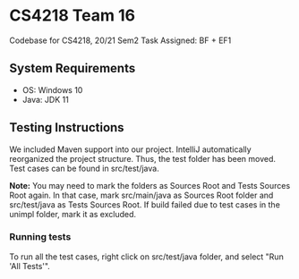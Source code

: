 # CS4218 Team 16
Codebase for CS4218, 20/21 Sem2
Task Assigned: BF + EF1

## System Requirements
- OS: Windows 10
- Java: JDK 11

## Testing Instructions
We included Maven support into our project. IntelliJ automatically reorganized the project structure. Thus, the test
folder has been moved. Test cases can be found in src/test/java.

**Note:** You may need to mark the folders as Sources Root and Tests Sources Root again. In that case,
mark src/main/java as Sources Root folder and src/test/java as Tests Sources Root. If build failed due to test cases in
the unimpl folder, mark it as excluded.

### Running tests
To run all the test cases, right click on src/test/java folder, and select "Run 'All Tests'".



